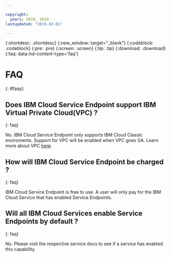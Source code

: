 ```yaml
---

copyright:
  years: 2018, 2019
lastupdated: "2019-02-01"

---
```


{:shortdesc: .shortdesc}
{:new_window: target="_blank"}
{:codeblock: .codeblock}
{:pre: .pre}
{:screen: .screen}
{:tip: .tip}
{:download: .download}
{:faq: data-hd-content-type='faq'}

# FAQ
{: #faqs}

## Does IBM Cloud Service Endpoint support IBM Virtual Private Cloud(VPC) ?
{: faq}

No. IBM Cloud Service Endpoint only supports IBM Cloud Classic enviroments. Support for VPC will be enabled when VPC goes GA. Learn more about VPC [here](https://cloud.ibm.com/docs/infrastructure/vpc?topic=vpc-about-ibm-cloud-virtual-private-cloud-vpc-infrastructure).


## How will IBM Cloud Service Endpoint be charged ? 
{: faq}

IBM Cloud Service Endpoint is free to use. A user will only pay for the IBM Cloud Service that has enabled Service Endpoints. 

## Will all IBM Cloud Services enable Service Endpoints by default ? 
{: faq}

No. Please visit the respective service docs to see if a service has enabled this capability. 

